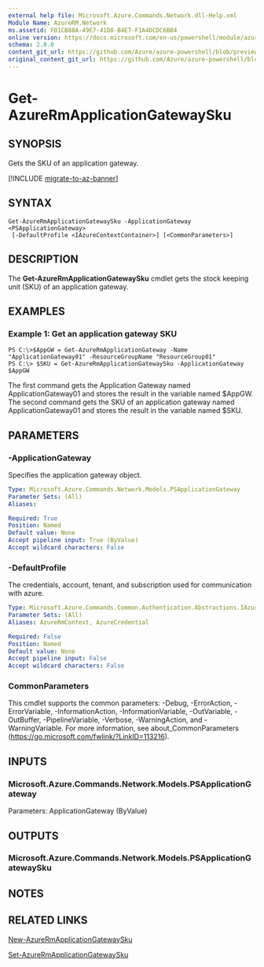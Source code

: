 ```yaml
---
external help file: Microsoft.Azure.Commands.Network.dll-Help.xml
Module Name: AzureRM.Network
ms.assetid: F01CB88A-49E7-41D8-B4E7-F1A4DCDC6B84
online version: https://docs.microsoft.com/en-us/powershell/module/azurerm.network/get-azurermapplicationgatewaysku
schema: 2.0.0
content_git_url: https://github.com/Azure/azure-powershell/blob/preview/src/ResourceManager/Network/Commands.Network/help/Get-AzureRmApplicationGatewaySku.md
original_content_git_url: https://github.com/Azure/azure-powershell/blob/preview/src/ResourceManager/Network/Commands.Network/help/Get-AzureRmApplicationGatewaySku.md
---
```


# Get-AzureRmApplicationGatewaySku

## SYNOPSIS
Gets the SKU of an application gateway.

[!INCLUDE [migrate-to-az-banner](../../includes/migrate-to-az-banner.md)]

## SYNTAX

```
Get-AzureRmApplicationGatewaySku -ApplicationGateway <PSApplicationGateway>
 [-DefaultProfile <IAzureContextContainer>] [<CommonParameters>]
```

## DESCRIPTION
The **Get-AzureRmApplicationGatewaySku** cmdlet gets the stock keeping unit (SKU) of an application gateway.

## EXAMPLES

### Example 1: Get an application gateway SKU
```
PS C:\>$AppGW = Get-AzureRmApplicationGateway -Name "ApplicationGateway01" -ResourceGroupName "ResourceGroup01"
PS C:\> $SKU = Get-AzureRmApplicationGatewaySku -ApplicationGateway $AppGW
```

The first command gets the Application Gateway named ApplicationGateway01 and stores the result in the variable named $AppGW.
The second command gets the SKU of an application gateway named ApplicationGateway01 and stores the result in the variable named $SKU.

## PARAMETERS

### -ApplicationGateway
Specifies the application gateway object.

```yaml
Type: Microsoft.Azure.Commands.Network.Models.PSApplicationGateway
Parameter Sets: (All)
Aliases:

Required: True
Position: Named
Default value: None
Accept pipeline input: True (ByValue)
Accept wildcard characters: False
```

### -DefaultProfile
The credentials, account, tenant, and subscription used for communication with azure.

```yaml
Type: Microsoft.Azure.Commands.Common.Authentication.Abstractions.IAzureContextContainer
Parameter Sets: (All)
Aliases: AzureRmContext, AzureCredential

Required: False
Position: Named
Default value: None
Accept pipeline input: False
Accept wildcard characters: False
```

### CommonParameters
This cmdlet supports the common parameters: -Debug, -ErrorAction, -ErrorVariable, -InformationAction, -InformationVariable, -OutVariable, -OutBuffer, -PipelineVariable, -Verbose, -WarningAction, and -WarningVariable. For more information, see about_CommonParameters (https://go.microsoft.com/fwlink/?LinkID=113216).

## INPUTS

### Microsoft.Azure.Commands.Network.Models.PSApplicationGateway
Parameters: ApplicationGateway (ByValue)

## OUTPUTS

### Microsoft.Azure.Commands.Network.Models.PSApplicationGatewaySku

## NOTES

## RELATED LINKS

[New-AzureRmApplicationGatewaySku](./New-AzureRmApplicationGatewaySku.md)

[Set-AzureRmApplicationGatewaySku](./Set-AzureRmApplicationGatewaySku.md)


